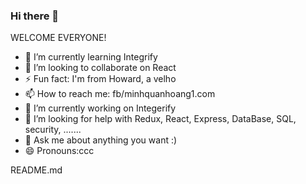 ### Hi there 👋

<!--
**mquan97/mquan97** is a ✨ _special_ ✨ repository because its `README.md` (this file) appears on your GitHub profile.

Here are some ideas to get you started:

- 🔭 I’m currently working on ...
- 🌱 I’m currently learning ...
- 👯 I’m looking to collaborate on ...
- 🤔 I’m looking for help with ...
- 💬 Ask me about ...
- 📫 How to reach me: ...
- 😄 Pronouns: ...
- ⚡ Fun fact: ...
-->


WELCOME EVERYONE! 


- 🌱 I’m currently learning Integrify
- 👯 I’m looking to collaborate on React
- ⚡ Fun fact: I'm from Howard, a velho
- 📫 How to reach me: fb/minhquanhoang1.com
- 🔭 I’m currently working on Integerify
- 🤔 I’m looking for help with Redux, React, Express, DataBase, SQL, security, .......
- 💬 Ask me about anything you want :)
- 😄 Pronouns:ccc

README.md
